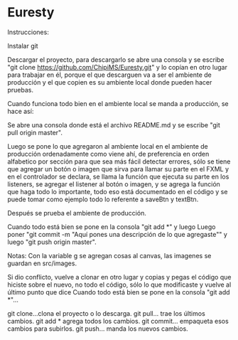 # Euresty

Instrucciones:

Instalar git

Descargar el proyecto, para descargarlo se abre una consola y se escribe "git clone https://github.com/ChipiMS/Euresty.git" y lo copían en otro lugar para trabajar en él, porque el que descarguen va a ser el ambiente de producción y el que copien es su ambiente local donde pueden hacer pruebas.

Cuando funciona todo bien en el ambiente local se manda a producción, se hace así:

Se abre una consola donde está el archivo README.md y se escribe "git pull origin master".

Luego se pone lo que agregaron al ambiente local en el ambiente de producción ordenadamente como viene ahí, de preferencia en orden alfabetico por sección para que sea más fácil detectar errores, sólo se tiene que agregar un botón o imagen que sirva para llamar su parte en el FXML y en el controlador se declara, se llama la función que ejecuta su parte en los listeners, se agregar el listener al botón o imagen, y se agrega la función que haga todo lo importante, todo eso está documentado en el código y se puede tomar como ejemplo todo lo referente a saveBtn y textBtn.

Después se prueba el ambiente de producción.

Cuando todo está bien se pone en la consola "git add *" y luego Luego poner "git commit -m "Aquí pones una descripción de lo que agregaste"" y luego "git push origin master".

Notas: Con la variable g se agregan cosas al canvas, las imagenes se guardan en src/images.

Si dio conflicto, vuelve a clonar en otro lugar y copias y pegas el código que hiciste sobre el nuevo, no todo el código, sólo lo que modificaste y vuelve al último punto que dice Cuando todo está bien se pone en la consola "git add *"...

git clone...clona el proyecto o lo descarga.
git pull... trae los últimos cambios.
git add * agrega todos los cambios.
git commit... empaqueta esos cambios para subirlos.
git push... manda los nuevos cambios.
